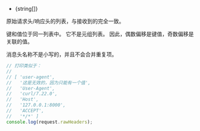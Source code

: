 <!-- YAML
added: v0.11.6
-->

* {string[]}

原始请求头/响应头的列表，与接收到的完全一致。

键和值位于同一列表中。 
它不是元组列表。 
因此，偶数偏移是键值，奇数偏移是关联的值。

消息头名称不是小写的，并且不会合并重复项。


```js
// 打印类似于：
//
// [ 'user-agent',
//   '这是无效的，因为只能有一个值',
//   'User-Agent',
//   'curl/7.22.0',
//   'Host',
//   '127.0.0.1:8000',
//   'ACCEPT',
//   '*/*' ]
console.log(request.rawHeaders);
```

